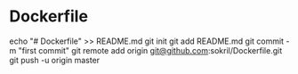 # Dockerfile
echo "# Dockerfile" >> README.md
git init
git add README.md
git commit -m "first commit"
git remote add origin git@github.com:sokril/Dockerfile.git
git push -u origin master
